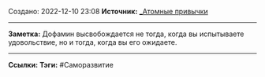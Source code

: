 Создано: 2022-12-10 23:08
**Источник:** [_Атомные привычки](_Атомные%20привычки.md)
***
**Заметка:**  Дофамин высвобождается не тогда, когда вы испытываете удовольствие, но и тогда, когда вы его ожидаете.
***
**Ссылки:** 
**Тэги:** #Саморазвитие 


